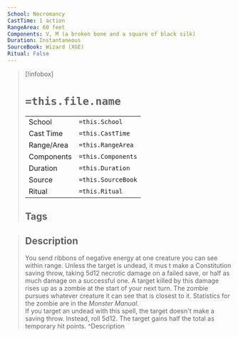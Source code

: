 ```yaml
---
School: Necromancy
CastTime: 1 action
RangeArea: 60 feet
Components: V, M (a broken bone and a square of black silk)
Duration: Instantaneous
SourceBook: Wizard (XGE)
Ritual: False
---
```

> [!infobox]
>
> # `=this.file.name`
> |            |                    |
> | ---------- | ------------------ |
> | School     | `=this.School`     |
> | Cast Time  | `=this.CastTime`   |
> | Range/Area | `=this.RangeArea`  |
> | Components | `=this.Components` |
> | Duration   | `=this.Duration`   |
> | Source     | `=this.SourceBook` |
> | Ritual     | `=this.Ritual`     |
>## Tags
>

> ## Description
> You send ribbons of negative energy at one creature you can see within range. Unless the target is undead, it mus t make a Constitution saving throw, taking 5d12 necrotic damage on a failed save, or half as much damage on a successful one. A target killed by this damage rises up as a zombie at the start of your next turn. The zombie pursues whatever creature it can see that is closest to it. Statistics for the zombie are in the <i>Monster Manual</i>.<br> If you target an undead with this spell, the target doesn't make a saving throw. Instead, roll 5d12. The target gains half the total as temporary hit points.
> ^Description